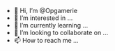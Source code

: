 - 👋 Hi, I’m @Opgamerie
- 👀 I’m interested in ...
- 🌱 I’m currently learning ...
- 💞️ I’m looking to collaborate on ...
- 📫 How to reach me ...

<!---
Opgamerie/Opgamerie is a ✨ special ✨ repository because its `README.md` (this file) appears on your GitHub profile.
You can click the Preview link to take a look at your changes.
--->
